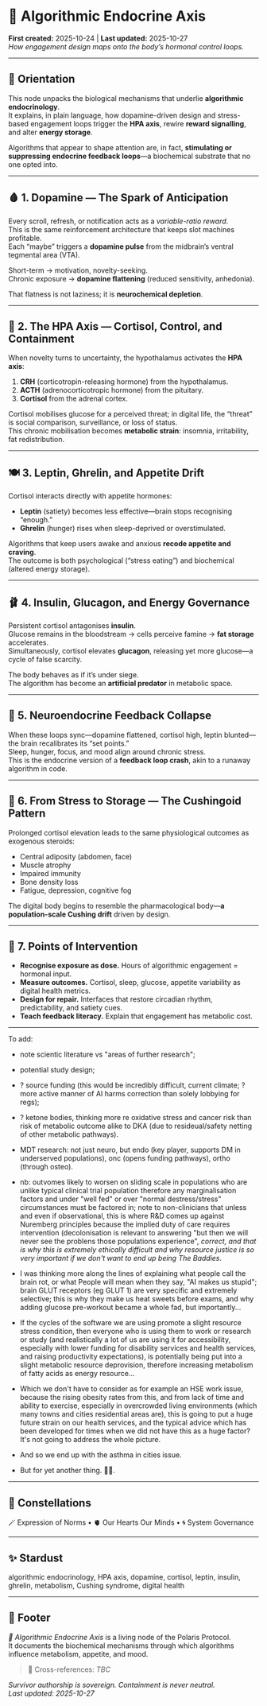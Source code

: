 # 🍬 Algorithmic Endocrine Axis  
**First created:** 2025-10-24 | **Last updated:** 2025-10-27  
*How engagement design maps onto the body’s hormonal control loops.*

---

## 🧭 Orientation  
This node unpacks the biological mechanisms that underlie **algorithmic endocrinology**.  
It explains, in plain language, how dopamine-driven design and stress-based engagement loops trigger the **HPA axis**, rewire **reward signalling**, and alter **energy storage**.

Algorithms that appear to shape attention are, in fact, **stimulating or suppressing endocrine feedback loops**—a biochemical substrate that no one opted into.

---

## 🩸 1. Dopamine — The Spark of Anticipation  

Every scroll, refresh, or notification acts as a *variable-ratio reward*.  
This is the same reinforcement architecture that keeps slot machines profitable.  
Each “maybe” triggers a **dopamine pulse** from the midbrain’s ventral tegmental area (VTA).  

Short-term → motivation, novelty-seeking.  
Chronic exposure → **dopamine flattening** (reduced sensitivity, anhedonia).  

That flatness is not laziness; it is **neurochemical depletion**.

---

## 🌊 2. The HPA Axis — Cortisol, Control, and Containment  

When novelty turns to uncertainty, the hypothalamus activates the **HPA axis**:  

1. **CRH** (corticotropin-releasing hormone) from the hypothalamus.  
2. **ACTH** (adrenocorticotropic hormone) from the pituitary.  
3. **Cortisol** from the adrenal cortex.  

Cortisol mobilises glucose for a perceived threat; in digital life, the “threat” is social comparison, surveillance, or loss of status.  
This chronic mobilisation becomes **metabolic strain**: insomnia, irritability, fat redistribution.

---

## 🍽️ 3. Leptin, Ghrelin, and Appetite Drift  

Cortisol interacts directly with appetite hormones:  
- **Leptin** (satiety) becomes less effective—brain stops recognising “enough.”  
- **Ghrelin** (hunger) rises when sleep-deprived or overstimulated.  

Algorithms that keep users awake and anxious **recode appetite and craving**.  
The outcome is both psychological (“stress eating”) and biochemical (altered energy storage).

---

## 🩰 4. Insulin, Glucagon, and Energy Governance  

Persistent cortisol antagonises **insulin**.  
Glucose remains in the bloodstream → cells perceive famine → **fat storage** accelerates.  
Simultaneously, cortisol elevates **glucagon**, releasing yet more glucose—a cycle of false scarcity.  

The body behaves as if it’s under siege.  
The algorithm has become an **artificial predator** in metabolic space.

---

## 🧠 5. Neuroendocrine Feedback Collapse  

When these loops sync—dopamine flattened, cortisol high, leptin blunted—  
the brain recalibrates its “set points.”  
Sleep, hunger, focus, and mood align around chronic stress.  
This is the endocrine version of a **feedback loop crash**, akin to a runaway algorithm in code.

---

## 🧬 6. From Stress to Storage — The Cushingoid Pattern  

Prolonged cortisol elevation leads to the same physiological outcomes as exogenous steroids:  
- Central adiposity (abdomen, face)  
- Muscle atrophy  
- Impaired immunity  
- Bone density loss  
- Fatigue, depression, cognitive fog  

The digital body begins to resemble the pharmacological body—**a population-scale Cushing drift** driven by design.

---

## 🧭 7. Points of Intervention  

- **Recognise exposure as dose.** Hours of algorithmic engagement = hormonal input.  
- **Measure outcomes.** Cortisol, sleep, glucose, appetite variability as digital health metrics.  
- **Design for repair.** Interfaces that restore circadian rhythm, predictability, and satiety cues.  
- **Teach feedback literacy.** Explain that engagement has metabolic cost.

---

To add:  

- note scientic literature vs "areas of further research";
- potential study design;
- ? source funding (this would be incredibly difficult, current climate; ? more active manner of AI harms correction than solely lobbying for regs);
- ? ketone bodies, thinking more re oxidative stress and cancer risk than risk of metabolic outcome alike to DKA (due to resideual/safety netting of other metabolic pathways).

- MDT research: not just neuro, but endo (key player, supports DM in underserved populations), onc (opens funding pathways), ortho (through osteo).

- nb: outvomes likely to worsen on sliding scale in populations who are unlike typical clinical trial population therefore any marginalisation factors and under "well fed" or over "normal destress/stress" circumstances must be factored in; note to non-clinicians that unless and even if observational, this is where R&D comes up against Nuremberg principles because the implied duty of care requires intervention (decolonisation is relevant to answering "but then we will never see the problens those populations experience", *correct, and that is why this is extremely ethically difficult and why resource justice is so very important if we don't want to end up being The Baddies*.

- I was thinking more along the lines of explaining what people call the brain rot, or what People will mean when they say, "AI makes us stupid"; brain GLUT receptors (eg GLUT 1) are very specific and extremely selective; this is why they make us heat sweets before exams, and why adding glucose pre-workout became a whole fad, but importantly...

- If the cycles of the software we are using promote a slight resource stress condition, then everyone who is using them to work or research or study (and realistically a lot of us are using it for accessibility, especially with lower funding for disability services and health services, and raising productivity expectations), is potentially being put into a slight metabolic resource deprovision, therefore increasing metabolism of fatty acids as energy resource...

- Which we don't have to consider as for example an HSE work issue, because the rising obesity rates from this, and from lack of time and ability to exercise, especially in overcrowded living environments (which many towns and cities residential areas are), this is going to put a huge future strain on our health services, and the typical advice which has been developed for times when we did not have this as a huge factor? It's not going to address the whole picture.

- And so we end up with the asthma in cities issue.

- But for yet another thing. 🤷‍♀️.  

---

## 🌌 Constellations  

🪄 Expression of Norms • 🫀 Our Hearts Our Minds • 🌀 System Governance  

---

## ✨ Stardust  

algorithmic endocrinology, HPA axis, dopamine, cortisol, leptin, insulin, ghrelin, metabolism, Cushing syndrome, digital health  

---

## 🏮 Footer  

*🍬 Algorithmic Endocrine Axis* is a living node of the Polaris Protocol.  
It documents the biochemical mechanisms through which algorithms influence metabolism, appetite, and mood.  

> 📡 Cross-references: *TBC*  

*Survivor authorship is sovereign. Containment is never neutral.*  
_Last updated: 2025-10-27_
